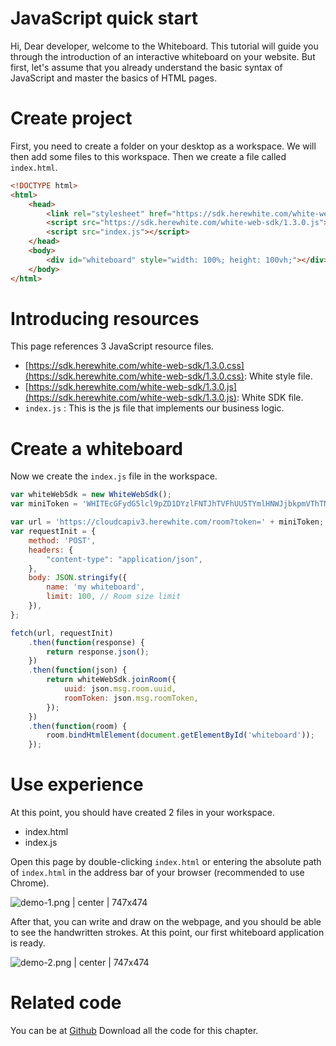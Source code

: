 # JavaScript quick start

Hi, Dear developer, welcome to the Whiteboard. This tutorial will guide you through the introduction of an interactive whiteboard on your website. But first, let's assume that you already understand the basic syntax of JavaScript and master the basics of HTML pages.



# Create project

First, you need to create a folder on your desktop as a workspace. We will then add some files to this workspace. Then we create a file called `index.html`.

```html
<!DOCTYPE html>
<html>
    <head>
        <link rel="stylesheet" href="https://sdk.herewhite.com/white-web-sdk/1.3.0.css">
        <script src="https://sdk.herewhite.com/white-web-sdk/1.3.0.js"></script>
        <script src="index.js"></script>
    </head>
    <body>
        <div id="whiteboard" style="width: 100%; height: 100vh;"></div>
    </body>
</html>
```

# Introducing resources

This page references 3 JavaScript resource files.

* [https://sdk.herewhite.com/white-web-sdk/1.3.0.css](https://sdk.herewhite.com/white-web-sdk/1.3.0.css): White style file.
* [https://sdk.herewhite.com/white-web-sdk/1.3.0.js](https://sdk.herewhite.com/white-web-sdk/1.3.0.js): White SDK file.
* `index.js` : This is the js file that implements our business logic.

# Create a whiteboard

Now we create the `index.js` file in the workspace.

```javascript
var whiteWebSdk = new WhiteWebSdk();
var miniToken = 'WHITEcGFydG5lcl9pZD1DYzlFNTJhTVFhUU5TYmlHNWJjbkpmVThTNGlNVXlJVUNwdFAmc2lnPTE3Y2ZiYzg0ZGM5N2FkNDAxZmY1MTM0ODMxYTdhZTE2ZGQ3MTdmZjI6YWRtaW5JZD00JnJvbGU9bWluaSZleHBpcmVfdGltZT0xNTY2MDQwNjk4JmFrPUNjOUU1MmFNUWFRTlNiaUc1YmNuSmZVOFM0aU1VeUlVQ3B0UCZjcmVhdGVfdGltZT0xNTM0NDgzNzQ2Jm5vbmNlPTE1MzQ0ODM3NDYzMzYwMA';

var url = 'https://cloudcapiv3.herewhite.com/room?token=' + miniToken;
var requestInit = {
    method: 'POST',
    headers: {
        "content-type": "application/json",
    },
    body: JSON.stringify({
        name: 'my whiteboard',
        limit: 100, // Room size limit
    }),
};

fetch(url, requestInit)
    .then(function(response) {
        return response.json();
    })
    .then(function(json) {
        return whiteWebSdk.joinRoom({
            uuid: json.msg.room.uuid,
            roomToken: json.msg.roomToken,
        });
    })
    .then(function(room) {
        room.bindHtmlElement(document.getElementById('whiteboard'));
    });
```

# Use experience

At this point, you should have created 2 files in your workspace.

* index.html
* index.js

Open this page by double-clicking `index.html` or entering the absolute path of `index.html` in the address bar of your browser (recommended to use Chrome).


![demo-1.png | center | 747x474](https://cdn.nlark.com/yuque/0/2018/png/103701/1534488195953-bff8dedb-4acb-4451-b9d8-7820b895b449.png "")

After that, you can write and draw on the webpage, and you should be able to see the handwritten strokes. At this point, our first whiteboard application is ready.


![demo-2.png | center | 747x474](https://cdn.nlark.com/yuque/0/2018/png/103701/1534488267047-bc949158-3c4d-4b7d-9ba0-f4c6f210b5e3.png "")


# Related code

You can be at [Github](https://github.com/duty-os/white-demo-web/tree/master/quickStart) Download all the code for this chapter.

